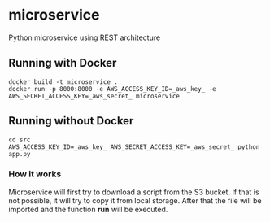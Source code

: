 # microservice
Python microservice using REST architecture

## Running with Docker
```shell
docker build -t microservice .
docker run -p 8000:8000 -e AWS_ACCESS_KEY_ID=_aws_key_ -e AWS_SECRET_ACCESS_KEY=_aws_secret_ microservice
```

## Running without Docker
```shell
cd src
AWS_ACCESS_KEY_ID=_aws_key_ AWS_SECRET_ACCESS_KEY=_aws_secret_ python app.py
```

### How it works

Microservice will first try to download a script from the S3 bucket. If that is not possible,
it will try to copy it from local storage. After that the file will be imported and the function
__run__ will be executed. 